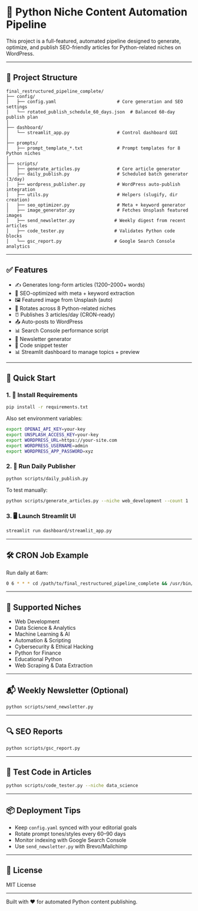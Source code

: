 # 🐍 Python Niche Content Automation Pipeline

This project is a full-featured, automated pipeline designed to generate, optimize, and publish SEO-friendly articles for Python-related niches on WordPress.

---

## 📁 Project Structure

```
final_restructured_pipeline_complete/
├── config/
│   ├── config.yaml                       # Core generation and SEO settings
│   └── rotated_publish_schedule_60_days.json  # Balanced 60-day publish plan
│
├── dashboard/
│   └── streamlit_app.py                  # Control dashboard GUI
│
├── prompts/
│   ├── prompt_template_*.txt             # Prompt templates for 8 Python niches
│
├── scripts/
│   ├── generate_articles.py              # Core article generator
│   ├── daily_publish.py                  # Scheduled batch generator (3/day)
│   ├── wordpress_publisher.py            # WordPress auto-publish integration
│   ├── utils.py                          # Helpers (slugify, dir creation)
│   ├── seo_optimizer.py                  # Meta + keyword generator
│   ├── image_generator.py                # Fetches Unsplash featured images
│   ├── send_newsletter.py               # Weekly digest from recent articles
│   ├── code_tester.py                   # Validates Python code blocks
│   └── gsc_report.py                    # Google Search Console analytics
```

---

## ✅ Features

- ✍️ Generates long-form articles (1200–2000+ words)
- 🧠 SEO-optimized with meta + keyword extraction
- 🖼 Featured image from Unsplash (auto)
- 🔁 Rotates across 8 Python-related niches
- ⏰ Publishes 3 articles/day (CRON-ready)
- 📤 Auto-posts to WordPress
- 📊 Search Console performance script
- 📨 Newsletter generator
- 🧪 Code snippet tester
- 📊 Streamlit dashboard to manage topics + preview

---

## 🚀 Quick Start

### 1. 🔧 Install Requirements

```bash
pip install -r requirements.txt
```

Also set environment variables:
```bash
export OPENAI_API_KEY=your-key
export UNSPLASH_ACCESS_KEY=your-key
export WORDPRESS_URL=https://your-site.com
export WORDPRESS_USERNAME=admin
export WORDPRESS_APP_PASSWORD=xyz
```

### 2. 📅 Run Daily Publisher

```bash
python scripts/daily_publish.py
```

To test manually:
```bash
python scripts/generate_articles.py --niche web_development --count 1
```

### 3. 🖥 Launch Streamlit UI

```bash
streamlit run dashboard/streamlit_app.py
```

---

## 🛠 CRON Job Example

Run daily at 6am:

```bash
0 6 * * * cd /path/to/final_restructured_pipeline_complete && /usr/bin/python3 scripts/daily_publish.py >> logs/daily.log 2>&1
```

---

## 🧠 Supported Niches

- Web Development
- Data Science & Analytics
- Machine Learning & AI
- Automation & Scripting
- Cybersecurity & Ethical Hacking
- Python for Finance
- Educational Python
- Web Scraping & Data Extraction

---

## 📬 Weekly Newsletter (Optional)

```bash
python scripts/send_newsletter.py
```

---

## 🔍 SEO Reports

```bash
python scripts/gsc_report.py
```

---

## 🧪 Test Code in Articles

```bash
python scripts/code_tester.py --niche data_science
```

---

## 📦 Deployment Tips

- Keep `config.yaml` synced with your editorial goals
- Rotate prompt tones/styles every 60–90 days
- Monitor indexing with Google Search Console
- Use `send_newsletter.py` with Brevo/Mailchimp

---

## 📄 License

MIT License

---

Built with ❤️ for automated Python content publishing.